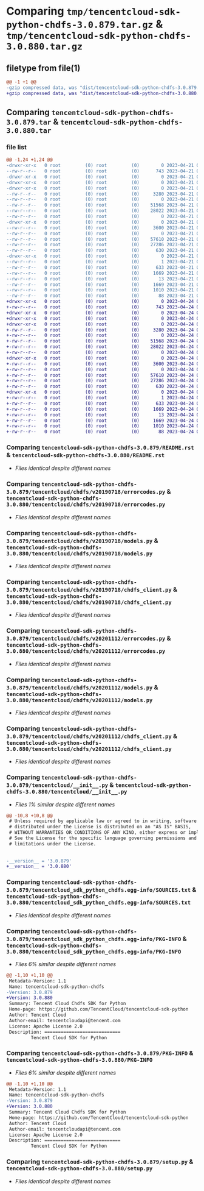 # Comparing `tmp/tencentcloud-sdk-python-chdfs-3.0.879.tar.gz` & `tmp/tencentcloud-sdk-python-chdfs-3.0.880.tar.gz`

## filetype from file(1)

```diff
@@ -1 +1 @@
-gzip compressed data, was "dist/tencentcloud-sdk-python-chdfs-3.0.879.tar", last modified: Fri Apr 21 00:39:40 2023, max compression
+gzip compressed data, was "dist/tencentcloud-sdk-python-chdfs-3.0.880.tar", last modified: Mon Apr 24 02:54:53 2023, max compression
```

## Comparing `tencentcloud-sdk-python-chdfs-3.0.879.tar` & `tencentcloud-sdk-python-chdfs-3.0.880.tar`

### file list

```diff
@@ -1,24 +1,24 @@
-drwxr-xr-x   0 root         (0) root         (0)        0 2023-04-21 00:39:40.000000 tencentcloud-sdk-python-chdfs-3.0.879/
--rw-r--r--   0 root         (0) root         (0)      743 2023-04-21 00:39:40.000000 tencentcloud-sdk-python-chdfs-3.0.879/README.rst
-drwxr-xr-x   0 root         (0) root         (0)        0 2023-04-21 00:39:40.000000 tencentcloud-sdk-python-chdfs-3.0.879/tencentcloud/
-drwxr-xr-x   0 root         (0) root         (0)        0 2023-04-21 00:39:40.000000 tencentcloud-sdk-python-chdfs-3.0.879/tencentcloud/chdfs/
-drwxr-xr-x   0 root         (0) root         (0)        0 2023-04-21 00:39:40.000000 tencentcloud-sdk-python-chdfs-3.0.879/tencentcloud/chdfs/v20190718/
--rw-r--r--   0 root         (0) root         (0)     3280 2023-04-21 00:39:40.000000 tencentcloud-sdk-python-chdfs-3.0.879/tencentcloud/chdfs/v20190718/errorcodes.py
--rw-r--r--   0 root         (0) root         (0)        0 2023-04-21 00:39:40.000000 tencentcloud-sdk-python-chdfs-3.0.879/tencentcloud/chdfs/v20190718/__init__.py
--rw-r--r--   0 root         (0) root         (0)    51568 2023-04-21 00:39:40.000000 tencentcloud-sdk-python-chdfs-3.0.879/tencentcloud/chdfs/v20190718/models.py
--rw-r--r--   0 root         (0) root         (0)    28022 2023-04-21 00:39:40.000000 tencentcloud-sdk-python-chdfs-3.0.879/tencentcloud/chdfs/v20190718/chdfs_client.py
--rw-r--r--   0 root         (0) root         (0)        0 2023-04-21 00:39:40.000000 tencentcloud-sdk-python-chdfs-3.0.879/tencentcloud/chdfs/__init__.py
-drwxr-xr-x   0 root         (0) root         (0)        0 2023-04-21 00:39:40.000000 tencentcloud-sdk-python-chdfs-3.0.879/tencentcloud/chdfs/v20201112/
--rw-r--r--   0 root         (0) root         (0)     3600 2023-04-21 00:39:40.000000 tencentcloud-sdk-python-chdfs-3.0.879/tencentcloud/chdfs/v20201112/errorcodes.py
--rw-r--r--   0 root         (0) root         (0)        0 2023-04-21 00:39:40.000000 tencentcloud-sdk-python-chdfs-3.0.879/tencentcloud/chdfs/v20201112/__init__.py
--rw-r--r--   0 root         (0) root         (0)    57610 2023-04-21 00:39:40.000000 tencentcloud-sdk-python-chdfs-3.0.879/tencentcloud/chdfs/v20201112/models.py
--rw-r--r--   0 root         (0) root         (0)    27286 2023-04-21 00:39:40.000000 tencentcloud-sdk-python-chdfs-3.0.879/tencentcloud/chdfs/v20201112/chdfs_client.py
--rw-r--r--   0 root         (0) root         (0)      630 2023-04-21 00:39:40.000000 tencentcloud-sdk-python-chdfs-3.0.879/tencentcloud/__init__.py
-drwxr-xr-x   0 root         (0) root         (0)        0 2023-04-21 00:39:40.000000 tencentcloud-sdk-python-chdfs-3.0.879/tencentcloud_sdk_python_chdfs.egg-info/
--rw-r--r--   0 root         (0) root         (0)        1 2023-04-21 00:39:40.000000 tencentcloud-sdk-python-chdfs-3.0.879/tencentcloud_sdk_python_chdfs.egg-info/dependency_links.txt
--rw-r--r--   0 root         (0) root         (0)      633 2023-04-21 00:39:40.000000 tencentcloud-sdk-python-chdfs-3.0.879/tencentcloud_sdk_python_chdfs.egg-info/SOURCES.txt
--rw-r--r--   0 root         (0) root         (0)     1669 2023-04-21 00:39:40.000000 tencentcloud-sdk-python-chdfs-3.0.879/tencentcloud_sdk_python_chdfs.egg-info/PKG-INFO
--rw-r--r--   0 root         (0) root         (0)       13 2023-04-21 00:39:40.000000 tencentcloud-sdk-python-chdfs-3.0.879/tencentcloud_sdk_python_chdfs.egg-info/top_level.txt
--rw-r--r--   0 root         (0) root         (0)     1669 2023-04-21 00:39:40.000000 tencentcloud-sdk-python-chdfs-3.0.879/PKG-INFO
--rw-r--r--   0 root         (0) root         (0)     1010 2023-04-21 00:39:40.000000 tencentcloud-sdk-python-chdfs-3.0.879/setup.py
--rw-r--r--   0 root         (0) root         (0)       88 2023-04-21 00:39:40.000000 tencentcloud-sdk-python-chdfs-3.0.879/setup.cfg
+drwxr-xr-x   0 root         (0) root         (0)        0 2023-04-24 02:54:53.000000 tencentcloud-sdk-python-chdfs-3.0.880/
+-rw-r--r--   0 root         (0) root         (0)      743 2023-04-24 02:54:53.000000 tencentcloud-sdk-python-chdfs-3.0.880/README.rst
+drwxr-xr-x   0 root         (0) root         (0)        0 2023-04-24 02:54:53.000000 tencentcloud-sdk-python-chdfs-3.0.880/tencentcloud/
+drwxr-xr-x   0 root         (0) root         (0)        0 2023-04-24 02:54:53.000000 tencentcloud-sdk-python-chdfs-3.0.880/tencentcloud/chdfs/
+drwxr-xr-x   0 root         (0) root         (0)        0 2023-04-24 02:54:53.000000 tencentcloud-sdk-python-chdfs-3.0.880/tencentcloud/chdfs/v20190718/
+-rw-r--r--   0 root         (0) root         (0)     3280 2023-04-24 02:54:53.000000 tencentcloud-sdk-python-chdfs-3.0.880/tencentcloud/chdfs/v20190718/errorcodes.py
+-rw-r--r--   0 root         (0) root         (0)        0 2023-04-24 02:54:53.000000 tencentcloud-sdk-python-chdfs-3.0.880/tencentcloud/chdfs/v20190718/__init__.py
+-rw-r--r--   0 root         (0) root         (0)    51568 2023-04-24 02:54:53.000000 tencentcloud-sdk-python-chdfs-3.0.880/tencentcloud/chdfs/v20190718/models.py
+-rw-r--r--   0 root         (0) root         (0)    28022 2023-04-24 02:54:53.000000 tencentcloud-sdk-python-chdfs-3.0.880/tencentcloud/chdfs/v20190718/chdfs_client.py
+-rw-r--r--   0 root         (0) root         (0)        0 2023-04-24 02:54:53.000000 tencentcloud-sdk-python-chdfs-3.0.880/tencentcloud/chdfs/__init__.py
+drwxr-xr-x   0 root         (0) root         (0)        0 2023-04-24 02:54:53.000000 tencentcloud-sdk-python-chdfs-3.0.880/tencentcloud/chdfs/v20201112/
+-rw-r--r--   0 root         (0) root         (0)     3600 2023-04-24 02:54:53.000000 tencentcloud-sdk-python-chdfs-3.0.880/tencentcloud/chdfs/v20201112/errorcodes.py
+-rw-r--r--   0 root         (0) root         (0)        0 2023-04-24 02:54:53.000000 tencentcloud-sdk-python-chdfs-3.0.880/tencentcloud/chdfs/v20201112/__init__.py
+-rw-r--r--   0 root         (0) root         (0)    57610 2023-04-24 02:54:53.000000 tencentcloud-sdk-python-chdfs-3.0.880/tencentcloud/chdfs/v20201112/models.py
+-rw-r--r--   0 root         (0) root         (0)    27286 2023-04-24 02:54:53.000000 tencentcloud-sdk-python-chdfs-3.0.880/tencentcloud/chdfs/v20201112/chdfs_client.py
+-rw-r--r--   0 root         (0) root         (0)      630 2023-04-24 02:54:53.000000 tencentcloud-sdk-python-chdfs-3.0.880/tencentcloud/__init__.py
+drwxr-xr-x   0 root         (0) root         (0)        0 2023-04-24 02:54:53.000000 tencentcloud-sdk-python-chdfs-3.0.880/tencentcloud_sdk_python_chdfs.egg-info/
+-rw-r--r--   0 root         (0) root         (0)        1 2023-04-24 02:54:53.000000 tencentcloud-sdk-python-chdfs-3.0.880/tencentcloud_sdk_python_chdfs.egg-info/dependency_links.txt
+-rw-r--r--   0 root         (0) root         (0)      633 2023-04-24 02:54:53.000000 tencentcloud-sdk-python-chdfs-3.0.880/tencentcloud_sdk_python_chdfs.egg-info/SOURCES.txt
+-rw-r--r--   0 root         (0) root         (0)     1669 2023-04-24 02:54:53.000000 tencentcloud-sdk-python-chdfs-3.0.880/tencentcloud_sdk_python_chdfs.egg-info/PKG-INFO
+-rw-r--r--   0 root         (0) root         (0)       13 2023-04-24 02:54:53.000000 tencentcloud-sdk-python-chdfs-3.0.880/tencentcloud_sdk_python_chdfs.egg-info/top_level.txt
+-rw-r--r--   0 root         (0) root         (0)     1669 2023-04-24 02:54:53.000000 tencentcloud-sdk-python-chdfs-3.0.880/PKG-INFO
+-rw-r--r--   0 root         (0) root         (0)     1010 2023-04-24 02:54:53.000000 tencentcloud-sdk-python-chdfs-3.0.880/setup.py
+-rw-r--r--   0 root         (0) root         (0)       88 2023-04-24 02:54:53.000000 tencentcloud-sdk-python-chdfs-3.0.880/setup.cfg
```

### Comparing `tencentcloud-sdk-python-chdfs-3.0.879/README.rst` & `tencentcloud-sdk-python-chdfs-3.0.880/README.rst`

 * *Files identical despite different names*

### Comparing `tencentcloud-sdk-python-chdfs-3.0.879/tencentcloud/chdfs/v20190718/errorcodes.py` & `tencentcloud-sdk-python-chdfs-3.0.880/tencentcloud/chdfs/v20190718/errorcodes.py`

 * *Files identical despite different names*

### Comparing `tencentcloud-sdk-python-chdfs-3.0.879/tencentcloud/chdfs/v20190718/models.py` & `tencentcloud-sdk-python-chdfs-3.0.880/tencentcloud/chdfs/v20190718/models.py`

 * *Files identical despite different names*

### Comparing `tencentcloud-sdk-python-chdfs-3.0.879/tencentcloud/chdfs/v20190718/chdfs_client.py` & `tencentcloud-sdk-python-chdfs-3.0.880/tencentcloud/chdfs/v20190718/chdfs_client.py`

 * *Files identical despite different names*

### Comparing `tencentcloud-sdk-python-chdfs-3.0.879/tencentcloud/chdfs/v20201112/errorcodes.py` & `tencentcloud-sdk-python-chdfs-3.0.880/tencentcloud/chdfs/v20201112/errorcodes.py`

 * *Files identical despite different names*

### Comparing `tencentcloud-sdk-python-chdfs-3.0.879/tencentcloud/chdfs/v20201112/models.py` & `tencentcloud-sdk-python-chdfs-3.0.880/tencentcloud/chdfs/v20201112/models.py`

 * *Files identical despite different names*

### Comparing `tencentcloud-sdk-python-chdfs-3.0.879/tencentcloud/chdfs/v20201112/chdfs_client.py` & `tencentcloud-sdk-python-chdfs-3.0.880/tencentcloud/chdfs/v20201112/chdfs_client.py`

 * *Files identical despite different names*

### Comparing `tencentcloud-sdk-python-chdfs-3.0.879/tencentcloud/__init__.py` & `tencentcloud-sdk-python-chdfs-3.0.880/tencentcloud/__init__.py`

 * *Files 1% similar despite different names*

```diff
@@ -10,8 +10,8 @@
 # Unless required by applicable law or agreed to in writing, software
 # distributed under the License is distributed on an "AS IS" BASIS,
 # WITHOUT WARRANTIES OR CONDITIONS OF ANY KIND, either express or implied.
 # See the License for the specific language governing permissions and
 # limitations under the License.
 
 
-__version__ = '3.0.879'
+__version__ = '3.0.880'
```

### Comparing `tencentcloud-sdk-python-chdfs-3.0.879/tencentcloud_sdk_python_chdfs.egg-info/SOURCES.txt` & `tencentcloud-sdk-python-chdfs-3.0.880/tencentcloud_sdk_python_chdfs.egg-info/SOURCES.txt`

 * *Files identical despite different names*

### Comparing `tencentcloud-sdk-python-chdfs-3.0.879/tencentcloud_sdk_python_chdfs.egg-info/PKG-INFO` & `tencentcloud-sdk-python-chdfs-3.0.880/tencentcloud_sdk_python_chdfs.egg-info/PKG-INFO`

 * *Files 6% similar despite different names*

```diff
@@ -1,10 +1,10 @@
 Metadata-Version: 1.1
 Name: tencentcloud-sdk-python-chdfs
-Version: 3.0.879
+Version: 3.0.880
 Summary: Tencent Cloud Chdfs SDK for Python
 Home-page: https://github.com/TencentCloud/tencentcloud-sdk-python
 Author: Tencent Cloud
 Author-email: tencentcloudapi@tencent.com
 License: Apache License 2.0
 Description: ============================
         Tencent Cloud SDK for Python
```

### Comparing `tencentcloud-sdk-python-chdfs-3.0.879/PKG-INFO` & `tencentcloud-sdk-python-chdfs-3.0.880/PKG-INFO`

 * *Files 6% similar despite different names*

```diff
@@ -1,10 +1,10 @@
 Metadata-Version: 1.1
 Name: tencentcloud-sdk-python-chdfs
-Version: 3.0.879
+Version: 3.0.880
 Summary: Tencent Cloud Chdfs SDK for Python
 Home-page: https://github.com/TencentCloud/tencentcloud-sdk-python
 Author: Tencent Cloud
 Author-email: tencentcloudapi@tencent.com
 License: Apache License 2.0
 Description: ============================
         Tencent Cloud SDK for Python
```

### Comparing `tencentcloud-sdk-python-chdfs-3.0.879/setup.py` & `tencentcloud-sdk-python-chdfs-3.0.880/setup.py`

 * *Files identical despite different names*

